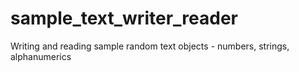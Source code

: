 sample_text_writer_reader
=========================

Writing and reading sample random text objects - numbers, strings, alphanumerics
